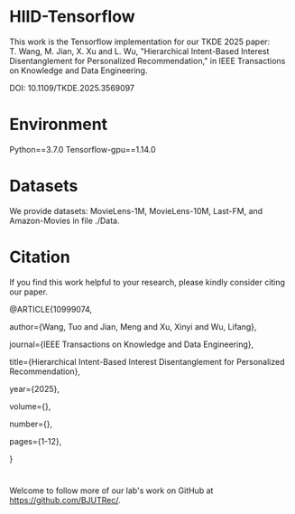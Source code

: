 # HIID-Tensorflow
This work is the Tensorflow implementation for our TKDE 2025 paper:      
T. Wang, M. Jian, X. Xu and L. Wu, "Hierarchical Intent-Based Interest Disentanglement for Personalized Recommendation," in IEEE Transactions on Knowledge and Data Engineering.

DOI: 10.1109/TKDE.2025.3569097

# Environment
Python==3.7.0
Tensorflow-gpu==1.14.0

# Datasets
We provide datasets: MovieLens-1M, MovieLens-10M, Last-FM, and Amazon-Movies in file ./Data. 

# Citation
If you find this work helpful to your research, please kindly consider citing our paper.

@ARTICLE{10999074,

  author={Wang, Tuo and Jian, Meng and Xu, Xinyi and Wu, Lifang},
  
  journal={IEEE Transactions on Knowledge and Data Engineering},
  
  title={Hierarchical Intent-Based Interest Disentanglement for Personalized Recommendation}, 
  
  year={2025},
  
  volume={},
  
  number={},
  
  pages={1-12},
  
}

# 
Welcome to follow more of our lab's work on GitHub at https://github.com/BJUTRec/.
